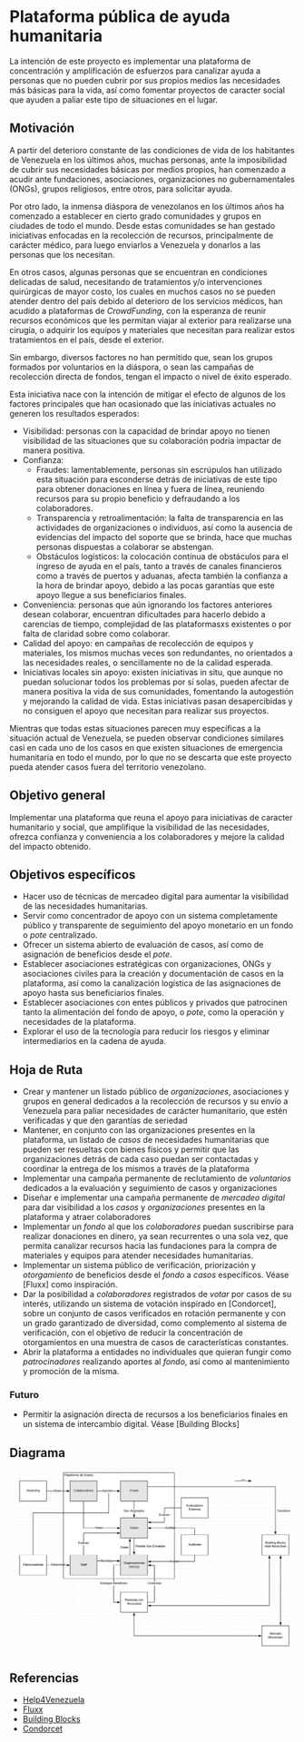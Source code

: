 # Plataforma pública de ayuda humanitaria

La intención de este proyecto es implementar una plataforma de
concentración y amplificación de esfuerzos para canalizar ayuda a
personas que no pueden cubrir por sus propios medios las necesidades
más básicas para la vida, así como fomentar proyectos de caracter
social que ayuden a paliar este tipo de situaciones en el lugar.

## Motivación

A partir del deterioro constante de las condiciones de vida de los
habitantes de Venezuela en los últimos años, muchas personas, ante la
imposibilidad de cubrir sus necesidades
básicas por medios propios, han comenzado a acudir ante fundaciones,
asociaciones, organizaciones no gubernamentales (ONGs), grupos religiosos, entre otros, para solicitar
ayuda.

Por otro lado, la inmensa diáspora de venezolanos en los últimos años
ha comenzado a establecer en cierto grado comunidades y grupos en
ciudades de todo el mundo. Desde estas comunidades se han gestado
iniciativas enfocadas en la recolección de recursos, principalmente de
carácter médico, para luego enviarlos a Venezuela y donarlos a
las personas que los necesitan.

En otros casos, algunas personas que se encuentran en condiciones
delicadas de salud, necesitando de tratamientos y/o intervenciones
quirúrgicas de mayor costo, los cuales en muchos casos no
se pueden atender dentro del país debido al deterioro de los servicios
médicos, han acudido a plataformas de _CrowdFunding_, con la esperanza
de reunir recursos económicos que les permitan viajar al exterior para
realizarse una cirugía, o adquirir los equipos y materiales que
necesitan para realizar estos tratamientos en el país, desde el
exterior.

Sin embargo, diversos factores no han permitido que, sean los grupos
formados por voluntarios en la diáspora, o sean las campañas de
recolección directa de fondos, tengan el impacto o nivel de éxito
esperado.

Esta iniciativa nace con la intención de mitigar el efecto de algunos
de los factores principales que han ocasionado que las iniciativas
actuales no generen los resultados esperados:

- Visibilidad: personas con la capacidad de brindar
  apoyo no tienen visibilidad de las situaciones que su colaboración
  podría impactar de manera positiva.
- Confianza:
  - Fraudes: lamentablemente, personas sin escrúpulos han
    utilizado esta situación para esconderse detrás de iniciativas de
    este tipo para obtener donaciones en línea y fuera de línea,
    reuniendo recursos para su propio beneficio y defraudando a los
    colaboradores.
  - Transparencia y retroalimentación: la falta de transparencia en
    las actividades de organizaciones o individuos, así como
    la ausencia de evidencias del impacto del soporte que se brinda,
    hace que muchas personas dispuestas a colaborar se abstengan.
  - Obstáculos logísticos: la colocación contínua de obstáculos para el
    ingreso de ayuda en el país, tanto a través de canales financieros
    como a través de puertos y aduanas, afecta también la confianza a la
    hora de brindar apoyo, debido a las pocas garantías que
    este apoyo llegue a sus beneficiarios finales.
- Conveniencia: personas que aún ignorando los factores 
  anteriores desean colaborar, encuentran dificultades para hacerlo
  debido a carencias de tiempo, complejidad de las plataformasxs
  existentes o por falta de claridad sobre como colaborar.
- Calidad del apoyo: en campañas de recolección de equipos y
  materiales, los mismos muchas veces son redundantes, no orientados a
  las necesidades reales, o sencillamente no de la calidad esperada.
- Iniciativas locales sin apoyo: existen iniciativas in situ, que
  aunque no puedan solucionar todos los problemas por sí solas, pueden
  afectar de manera positiva la vida de sus comunidades, fomentando la
  autogestión y mejorando la calidad de vida. Estas iniciativas pasan
  desapercibidas y no consiguen el apoyo que necesitan para realizar
  sus proyectos.

Mientras que todas estas situaciones parecen muy específicas a la
situación actual de Venezuela, se pueden observar condiciones
similares casi en cada uno de los casos en que existen situaciones de
emergencia humanitaria en todo el mundo, por lo que no se descarta que
este proyecto pueda atender casos fuera del territorio venezolano.

## Objetivo general

Implementar una plataforma que reuna el apoyo para iniciativas de
caracter humanitario y social, que amplifique la visibilidad de las
necesidades, ofrezca confianza y conveniencia a los colaboradores y
mejore la calidad del impacto obtenido.

## Objetivos específicos

- Hacer uso de técnicas de mercadeo digital para aumentar la
  visibilidad de las necesidades humanitarias.
- Servir como concentrador de apoyo con un sistema completamente
  público y transparente de seguimiento del apoyo monetario en un
  fondo o *pote* centralizado.
- Ofrecer un sistema abierto de evaluación de casos, así como de
  asignación de beneficios desde el *pote*.
- Establecer asociaciones estratégicas con organizaciones, ONGs y
  asociaciones civiles para la creación y documentación de casos en la
  plataforma, así como la canalización logística de las asignaciones
  de apoyo hasta sus beneficiarios finales.
- Establecer asociaciones con entes públicos y privados que patrocinen
  tanto la alimentación del fondo de apoyo, o *pote*, como la
  operación y necesidades de la plataforma.
- Explorar el uso de la tecnología para reducir los riesgos y eliminar
  intermediarios en la cadena de ayuda.

## Hoja de Ruta

* Crear y mantener un listado público de *organizaciones*,
  asociaciones y grupos en general dedicados a la recolección de
  recursos y su envío a Venezuela para paliar necesidades de carácter
  humanitario, que estén verificadas y que den garantías de seriedad
* Mantener, en conjunto con las organizaciones presentes en la
  plataforma, un listado de *casos* de necesidades humanitarias que
  pueden ser resueltas con bienes físicos y permitir que las
  organizaciones detrás de cada caso puedan ser contactadas y
  coordinar la entrega de los mismos a través de la plataforma
* Implementar una campaña permanente de reclutamiento de *voluntarios*
  dedicados a la evaluación y seguimiento de casos y organizaciones
* Diseñar e implementar una campaña permanente de *mercadeo digital*
  para dar visibilidad a los *casos* y *organizaciones* presentes en
  la plataforma y atraer colaboradores
* Implementar un *fondo* al que los *colaboradores* puedan suscribirse
  para realizar donaciones en dinero, ya sean recurrentes o
  una sola vez, que permita canalizar recursos hacia las fundaciones
  para la compra de materiales y equipos para atender necesidades
  humanitarias.
* Implementar un sistema público de verificación, priorización y
  *otorgamiento* de beneficios desde el *fondo* a *casos*
  específicos. Véase [Fluxx] como inspiración.
* Dar la posibilidad a *colaboradores* registrados de *votar* por
  casos de su interés, utilizando un sistema de votación inspirado en
  [Condorcet], sobre un conjunto de casos verificados en rotación
  permanente y con un grado garantizado de diversidad, como
  complemento al sistema de verificación, con el objetivo de reducir
  la concentración de otorgamientos en una muestra de casos de
  características constantes.
* Abrir la plataforma a entidades no individuales que quieran fungir
  como *patrocinadores* realizando aportes al *fondo*, así como al
  mantenimiento y promoción de la misma.

### Futuro

* Permitir la asignación directa de recursos a los beneficiarios
  finales en un sistema de intercambio digital. Véase [Building
  Blocks]

## Diagrama

![Diagrama](assets/diagram.png)

## Referencias

- [Help4Venezuela](https://github.com/dynarro/help4venezuela)
- [Fluxx](https://www.fluxx.io/)
- [Building Blocks](https://innovation.wfp.org/project/building-blocks/)
- [Condorcet](https://es.wikipedia.org/wiki/M%C3%A9todo_de_Condorcet)
